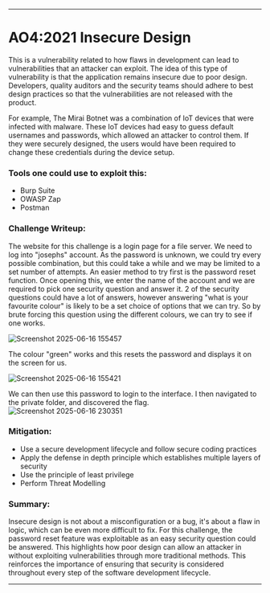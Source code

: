 ***
# AO4:2021 Insecure Design

This is a vulnerability related to how flaws in development can lead to vulnerabilities that an attacker can exploit. The idea of this type of vulnerability is that the application remains insecure due to poor design.
Developers, quality auditors and the security teams should adhere to best design practices so that the vulnerabilities are not released with the product. 

For example, The Mirai Botnet was a combination of IoT devices that were infected with malware. These IoT devices had easy to guess default usernames and passwords, which allowed an attacker to control them. If they were securely designed, the users would have been required to change these credentials during the device setup. 

### Tools one could use to exploit this:
- Burp Suite
- OWASP Zap
- Postman
  
### Challenge Writeup:

The website for this challenge is a login page for a file server. We need to log into "josephs" account. As the password is unknown, we could try every possible combination, but this could take a while and we may be limited to a set number of attempts.
An easier method to try first is the password reset function. Once opening this, we enter the name of  the account and we are required to pick one security question and answer it. 
2 of the security questions could have a lot of answers, however answering "what is your favourite colour" is likely to be a set choice of options that we can try.
So by brute forcing this question using the different colours, we can try to see if one works.

![Screenshot 2025-06-16 155457](https://github.com/user-attachments/assets/664217db-cfb1-4b7c-afb1-619b9360b40d)

The colour "green" works and this resets the password and displays it on the screen for us. 

![Screenshot 2025-06-16 155421](https://github.com/user-attachments/assets/5a336f12-309e-4e75-8903-a90a5cdd2dd9)

We can then use this password to login to the interface. I then navigated to the private folder, and discovered the flag. 
![Screenshot 2025-06-16 230351](https://github.com/user-attachments/assets/2f8ed2c9-9e98-428b-b167-7f884b286a4f)



### Mitigation:
- Use a secure development lifecycle and follow secure coding practices
- Apply the defense in depth principle which establishes multiple layers of security
- Use the principle of least privilege
- Perform Threat Modelling 

### Summary:

Insecure design is not about a misconfiguration or a bug, it's about a flaw in logic, which can be even more difficult to fix. For this challenge, the password reset feature was exploitable as an easy security question could be answered. This highlights how poor design can allow an attacker in without exploiting vulnerabilities through more traditional methods. This reinforces the importance of ensuring that security is considered throughout every step of the software development lifecycle. 

***
